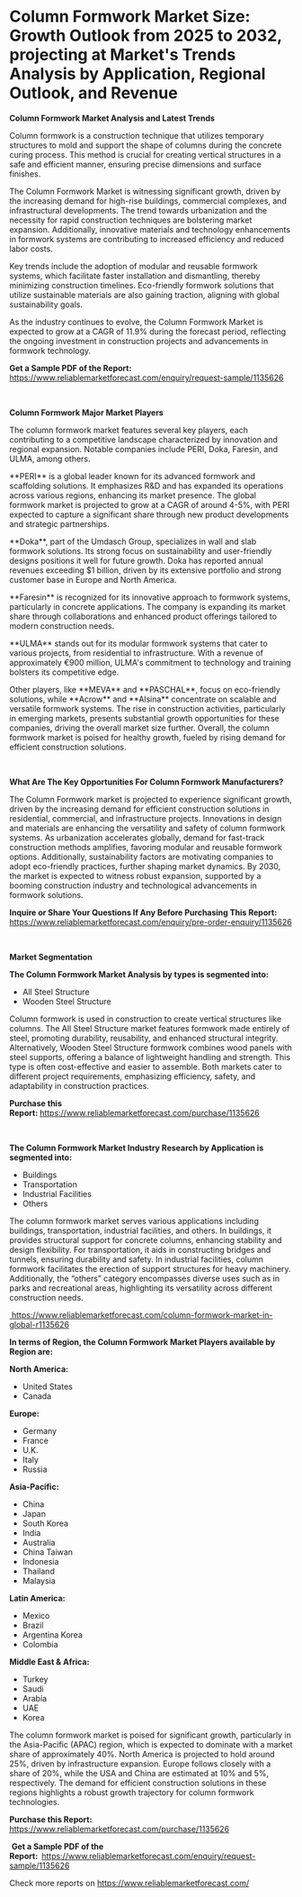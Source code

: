 <p><h1>Column Formwork Market Size: Growth Outlook from 2025 to 2032, projecting at Market's Trends Analysis by Application, Regional Outlook, and Revenue</h1></p><p><strong>Column Formwork Market Analysis and Latest Trends</strong></p>
<p><p>Column formwork is a construction technique that utilizes temporary structures to mold and support the shape of columns during the concrete curing process. This method is crucial for creating vertical structures in a safe and efficient manner, ensuring precise dimensions and surface finishes.</p><p>The Column Formwork Market is witnessing significant growth, driven by the increasing demand for high-rise buildings, commercial complexes, and infrastructural developments. The trend towards urbanization and the necessity for rapid construction techniques are bolstering market expansion. Additionally, innovative materials and technology enhancements in formwork systems are contributing to increased efficiency and reduced labor costs.</p><p>Key trends include the adoption of modular and reusable formwork systems, which facilitate faster installation and dismantling, thereby minimizing construction timelines. Eco-friendly formwork solutions that utilize sustainable materials are also gaining traction, aligning with global sustainability goals. </p><p>As the industry continues to evolve, the Column Formwork Market is expected to grow at a CAGR of 11.9% during the forecast period, reflecting the ongoing investment in construction projects and advancements in formwork technology.</p></p>
<p><strong>Get a Sample PDF of the Report:&nbsp;</strong> <a href="https://www.reliablemarketforecast.com/enquiry/request-sample/1135626?utm_campaign=2195&utm_medium=2&utm_source=Github&utm_content=ia&utm_term=18022025&utm_id=column-formwork">https://www.reliablemarketforecast.com/enquiry/request-sample/1135626</a></p>
<p>&nbsp;</p>
<p><strong>Column Formwork Major Market Players</strong></p>
<p><p>The column formwork market features several key players, each contributing to a competitive landscape characterized by innovation and regional expansion. Notable companies include PERI, Doka, Faresin, and ULMA, among others. </p><p>**PERI** is a global leader known for its advanced formwork and scaffolding solutions. It emphasizes R&D and has expanded its operations across various regions, enhancing its market presence. The global formwork market is projected to grow at a CAGR of around 4-5%, with PERI expected to capture a significant share through new product developments and strategic partnerships.</p><p>**Doka**, part of the Umdasch Group, specializes in wall and slab formwork solutions. Its strong focus on sustainability and user-friendly designs positions it well for future growth. Doka has reported annual revenues exceeding $1 billion, driven by its extensive portfolio and strong customer base in Europe and North America.</p><p>**Faresin** is recognized for its innovative approach to formwork systems, particularly in concrete applications. The company is expanding its market share through collaborations and enhanced product offerings tailored to modern construction needs.</p><p>**ULMA** stands out for its modular formwork systems that cater to various projects, from residential to infrastructure. With a revenue of approximately €900 million, ULMA's commitment to technology and training bolsters its competitive edge.</p><p>Other players, like **MEVA** and **PASCHAL**, focus on eco-friendly solutions, while **Acrow** and **Alsina** concentrate on scalable and versatile formwork systems. The rise in construction activities, particularly in emerging markets, presents substantial growth opportunities for these companies, driving the overall market size further. Overall, the column formwork market is poised for healthy growth, fueled by rising demand for efficient construction solutions.</p></p>
<p>&nbsp;</p>
<p><strong>What Are The Key Opportunities For Column Formwork Manufacturers?</strong></p>
<p><p>The Column Formwork market is projected to experience significant growth, driven by the increasing demand for efficient construction solutions in residential, commercial, and infrastructure projects. Innovations in design and materials are enhancing the versatility and safety of column formwork systems. As urbanization accelerates globally, demand for fast-track construction methods amplifies, favoring modular and reusable formwork options. Additionally, sustainability factors are motivating companies to adopt eco-friendly practices, further shaping market dynamics. By 2030, the market is expected to witness robust expansion, supported by a booming construction industry and technological advancements in formwork solutions.</p></p>
<p><strong>Inquire or Share Your Questions If Any Before Purchasing This Report:</strong> <a href="https://www.reliablemarketforecast.com/enquiry/pre-order-enquiry/1135626?utm_campaign=2195&utm_medium=2&utm_source=Github&utm_content=ia&utm_term=18022025&utm_id=column-formwork">https://www.reliablemarketforecast.com/enquiry/pre-order-enquiry/1135626</a></p>
<p>&nbsp;</p>
<p><strong>Market Segmentation</strong></p>
<p><strong>The Column Formwork Market Analysis by types is segmented into:</strong></p>
<p><ul><li>All Steel Structure</li><li>Wooden Steel Structure</li></ul></p>
<p><p>Column formwork is used in construction to create vertical structures like columns. The All Steel Structure market features formwork made entirely of steel, promoting durability, reusability, and enhanced structural integrity. Alternatively, Wooden Steel Structure formwork combines wood panels with steel supports, offering a balance of lightweight handling and strength. This type is often cost-effective and easier to assemble. Both markets cater to different project requirements, emphasizing efficiency, safety, and adaptability in construction practices.</p></p>
<p><strong>Purchase this Report:&nbsp;</strong><a href="https://www.reliablemarketforecast.com/purchase/1135626?utm_campaign=2195&utm_medium=2&utm_source=Github&utm_content=ia&utm_term=18022025&utm_id=column-formwork">https://www.reliablemarketforecast.com/purchase/1135626</a></p>
<p>&nbsp;</p>
<p><strong>The Column Formwork Market Industry Research by Application is segmented into:</strong></p>
<p><ul><li>Buildings</li><li>Transportation</li><li>Industrial Facilities</li><li>Others</li></ul></p>
<p><p>The column formwork market serves various applications including buildings, transportation, industrial facilities, and others. In buildings, it provides structural support for concrete columns, enhancing stability and design flexibility. For transportation, it aids in constructing bridges and tunnels, ensuring durability and safety. In industrial facilities, column formwork facilitates the erection of support structures for heavy machinery. Additionally, the “others” category encompasses diverse uses such as in parks and recreational areas, highlighting its versatility across different construction needs.</p></p>
<p><a href="https://www.reliablemarketforecast.com/column-formwork-market-in-global-r1135626?utm_campaign=2195&utm_medium=2&utm_source=Github&utm_content=ia&utm_term=18022025&utm_id=column-formwork">&nbsp;https://www.reliablemarketforecast.com/column-formwork-market-in-global-r1135626</a></p>
<p><strong>In terms of Region, the Column Formwork Market Players available by Region are:</strong></p>
<p>
    <p> <strong> North America: </strong>
        <ul>
            <li>United States</li>
            <li>Canada</li>
        </ul>
        </p> 
    <p> <strong> Europe: </strong>
        <ul>
            <li>Germany</li>
            <li>France</li>
            <li>U.K.</li>
            <li>Italy</li>
            <li>Russia</li>
        </ul>
        </p> 
    <p> <strong> Asia-Pacific: </strong>
        <ul>
            <li>China</li>
            <li>Japan</li>
            <li>South Korea</li>
            <li>India</li>
            <li>Australia</li>
            <li>China Taiwan</li>
            <li>Indonesia</li>
            <li>Thailand</li>
            <li>Malaysia</li>
        </ul>
        </p> 
    <p> <strong> Latin America: </strong>
        <ul>
            <li>Mexico</li>
            <li>Brazil</li>
            <li>Argentina Korea</li>
            <li>Colombia</li>
        </ul>
        </p> 
    <p> <strong> Middle East & Africa: </strong>
        <ul>
            <li>Turkey</li>
            <li>Saudi</li>
            <li>Arabia</li>
            <li>UAE</li>
            <li>Korea</li>
        </ul>
    </p>
    </p>
<p><p>The column formwork market is poised for significant growth, particularly in the Asia-Pacific (APAC) region, which is expected to dominate with a market share of approximately 40%. North America is projected to hold around 25%, driven by infrastructure expansion. Europe follows closely with a share of 20%, while the USA and China are estimated at 10% and 5%, respectively. The demand for efficient construction solutions in these regions highlights a robust growth trajectory for column formwork technologies.</p></p>
<p><strong>Purchase this Report: </strong><a href="https://www.reliablemarketforecast.com/purchase/1135626?utm_campaign=2195&utm_medium=2&utm_source=Github&utm_content=ia&utm_term=18022025&utm_id=column-formwork">https://www.reliablemarketforecast.com/purchase/1135626</a></p>
<p>&nbsp;<strong>Get a Sample PDF of the Report:&nbsp;&nbsp;</strong><a href="https://www.reliablemarketforecast.com/enquiry/request-sample/1135626?utm_campaign=2195&utm_medium=2&utm_source=Github&utm_content=ia&utm_term=18022025&utm_id=column-formwork">https://www.reliablemarketforecast.com/enquiry/request-sample/1135626</a></p>
<p><strong></strong></p>
<p>Check more reports on <a href="https://www.reliablemarketforecast.com/?utm_campaign=2195&utm_medium=2&utm_source=Github&utm_content=ia&utm_term=18022025&utm_id=column-formwork">https://www.reliablemarketforecast.com/</a></p>